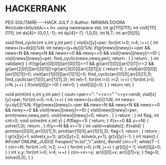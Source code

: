 HACKERRANK
==========
PEG SOLITAIRE----HACK JULY
// Author: NIRWAN DOGRA
#include<bits/stdc++.h>
using namespace std;
int gr[111][111];
int visit[111][111];
int dx[4]= {0,0,1,-1};
int dy[4]= {1,-1,0,0};
int N,T;
int arr[5][5];

void find_cyclic(int x,int y,int per)
{
   visit[x][y]=per;
   for(int  i=0; i<4; i++)
   {
      int newx=(x+dx[i])%N;
      int newy=(y+dy[i])%N;
      if(gr[newx][newy]==per && newx<N && newy<N && newx>=0 && newy>=0 && visit[newx][newy]==0)
      {
         visit[newx][newy]=per;
         find_cyclic(newx,newy,per);
         return ;
      }
   }
   return ;
}
int validate()
{
   if(!(gr[arr[0][0]][arr[0][1]]==1 && gr[arr[1][0]][arr[1][1]]==2 && gr[arr[2][0]][arr[2][1]]!=gr[arr[3][0]][arr[3][1]]))
   {
      return 0;
   }
   visit[arr[0][0]][arr[0][1]]=0;
   visit[arr[1][0]][arr[1][1]]=0;
   find_cyclic(arr[0][0],arr[0][1],1);
   find_cyclic(arr[1][0],arr[1][1],2);
   int ret=1;
   for(int i=0; i<2; i++)
   {
      for(int j=0; j<N; j++)
      {
         if(visit[i][j]==0)
         {
            ret=0;
         }
         visit[i][j]=0;
      }
   }
   return ret;
}

void print(int x,int y,int per)
{
   cout<<per<<": "<<x<<" "<<y<<endl;
   visit[x][y]=per;
   for(int  i=0; i<4; i++)
   {
      int newx=(x+dx[i])%N;
      int newy=(y+dy[i])%N;
      if(gr[newx][newy]==per && newx<N && newy<N && newx>=0 && newy>=0 && visit[newx][newy]==0)
      {
         visit[newx][newy]=per;
         print(newx,newy,per);
         visit[newx][newy]=0;
         return ;
      }
   }
   return ;
}
int flag;
int cnt=0;
void solve(int x,int y)
{
   if(flag==1)
   {
      return;
   }
   if(x==0 && y==N)
   {
      solve(1,0);
      return ;
   }
   if(y==N && x==1)
   {
      int valid=validate();
      if(valid)
      {
         print(arr[0][0],arr[0][1],1);
         print(arr[1][0],arr[1][1],2);
         flag=1;
         return ;
      }
      return ;
   }
   gr[x][y]=1;
   solve(x,y+1);
   gr[x][y]=2;
   solve(x,y+1);
   gr[x][y]=-1;
}
int main()
{
#ifndef ONLINE_JUDGE
   freopen("in.txt","r",stdin);
#endif
   cin>>T;
   while(T--)
   {
      cin>>N;
      for(int i=0; i<2; i++)
      {
         for(int j=0; j<N; j++)
         {
            gr[i][j]=-1;
            visit[i][j]=0;
         }
      }
      int x,y;
      for(int i=0; i<4; i++)
      {
         cin>>x>>y;
         arr[i][0]=x;
         arr[i][1]=y;
      }
      flag=0;
      solve(0,0);
   }
}
